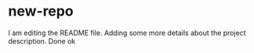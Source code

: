# new-repo

I am editing the README file. Adding some more details about the project description.
Done
ok
